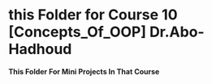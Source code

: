 # this Folder for Course 10 [Concepts_Of_OOP] Dr.Abo-Hadhoud
**This Folder For Mini Projects In That Course**
